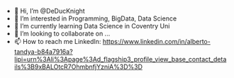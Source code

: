 - 👋 Hi, I’m @DeDucKnight
- 👀 I’m interested in 
Programming, BigData, Data Science
- 🌱 I’m currently learning
Data Science in Coventry Uni
- 💞️ I’m looking to collaborate on ...
- 📫 How to reach me
LinkedIn:
https://www.linkedin.com/in/alberto-tandya-b84a7916a?lipi=urn%3Ali%3Apage%3Ad_flagship3_profile_view_base_contact_details%3B9xBALOtcR7OhmbnfjYzniA%3D%3D


<!---
DeDucKnight/DeDucKnight is a ✨ special ✨ repository because its `README.md` (this file) appears on your GitHub profile.
You can click the Preview link to take a look at your changes.
--->
